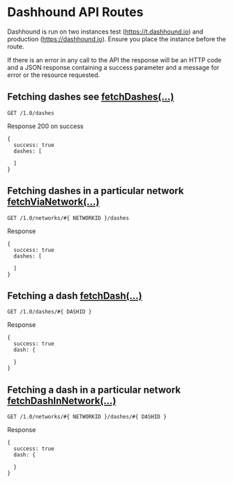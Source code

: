 Dashhound API Routes
====================

Dashhound is run on two instances test (https://t.dashhound.io) and
production (https://dashhound.io). Ensure you place the instance before the
route.

If there is an error in any call to the API the response will be an HTTP code
and a JSON response containing a success parameter and a message for error or
the resource requested.


Fetching dashes see [fetchDashes(...)](code/api-fetch-dashes.coffee#L8)
--------------------------------------------------------------
```GET /1.0/dashes```

Response 200 on success

```
{
  success: true
  dashes: [

  ]
}
```

Fetching dashes in a particular network [fetchViaNetwork(...)](code/api-fetch-dashes.coffee)
--------------------------------------------------------------------------------------------
```GET /1.0/networks/#{ NETWORKID }/dashes```

Response

```
{
  success: true
  dashes: [

  ]
}
```

Fetching a dash [fetchDash(...)](code/api-fetch-dashes.coffee)
--------------------------------------------------------------
```GET /1.0/dashes/#{ DASHID }```

Response

```
{
  success: true
  dash: {

  }
}
```
Fetching a dash in a particular network [fetchDashInNetwork(...)](code/api-fetch-dashes.coffee)
--------------------------------------------------------------
```GET /1.0/networks/#{ NETWORKID }/dashes/#{ DASHID }```

Response

```
{
  success: true
  dash: {

  }
}
```
